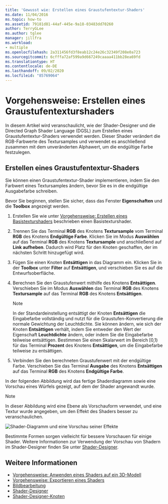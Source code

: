 ```yaml
---
title: 'Gewusst wie: Erstellen eines Graustufentextur-Shaders'
ms.date: 11/04/2016
ms.topic: how-to
ms.assetid: 79181d81-44af-445e-9a18-03483dd70260
author: TerryGLee
ms.author: tglee
manager: jillfra
ms.workload:
- multiple
ms.openlocfilehash: 2a311456fd3f8eab12c24e26c32349f208e0a723
ms.sourcegitcommit: 6cfffa72af599a9d667249caaaa411bb28ea69fd
ms.translationtype: HT
ms.contentlocale: de-DE
ms.lasthandoff: 09/02/2020
ms.locfileid: "85769064"
---
```

# <a name="how-to-create-a-grayscale-texture-shader"></a>Vorgehensweise: Erstellen eines Graustufentexturshaders

In diesem Artikel wird veranschaulicht, wie der Shader-Designer und die Directed Graph Shader Language (DGSL) zum Erstellen eines Graustufentextur-Shaders verwendet werden. Dieser Shader verändert die RGB-Farbwerte des Textursamples und verwendet es anschließend zusammen mit dem unveränderten Alphawert, um die endgültige Farbe festzulegen.

## <a name="create-a-grayscale-texture-shader"></a>Erstellen eines Graustufentextur-Shaders

Sie können einen Graustufentextur-Shader implementieren, indem Sie den Farbwert eines Textursamples ändern, bevor Sie es in die endgültige Ausgabefarbe schreiben.

Bevor Sie beginnen, stellen Sie sicher, dass das Fenster **Eigenschaften** und die **Toolbox** angezeigt werden.

1. Erstellen Sie wie unter [Vorgehensweise: Erstellen eines Basistexturshaders](../designers/how-to-create-a-basic-texture-shader.md) beschrieben einen Basistexturshader.

2. Trennen Sie das Terminal **RGB** des Knotens **Textursample** vom Terminal **RGB** des Knotens **Endgültige Farbe**. Klicken Sie im Modus **Auswählen** auf das Terminal **RGB** des Knotens **Textursample** und anschließend auf **Link aufheben**. Dadurch wird Platz für den Knoten geschaffen, der im nächsten Schritt hinzugefügt wird.

3. Fügen Sie einen Knoten **Entsättigen** in das Diagramm ein. Klicken Sie in der **Toolbox** unter **Filter** auf **Entsättigen**, und verschieben Sie es auf die Entwurfsoberfläche.

4. Berechnen Sie den Graustufenwert mithilfe des Knotens **Entsättigen**. Verschieben Sie im Modus **Auswählen** das Terminal **RGB** des Knotens **Textursample** auf das Terminal **RGB** des Knotens **Entsättigen**.

    > [!NOTE]
    > In der Standardeinstellung entsättigt der Knoten **Entsättigen** die Eingabefarbe vollständig und nutzt für die Graustufen-Konvertierung die normale Gewichtung der Leuchtdichte. Sie können ändern, wie sich der Knoten **Entsättigen** verhält, indem Sie entweder den Wert der Eigenschaft **Leuchtdichte** ändern, oder indem Sie die Eingabefarbe teilweise entsättigen. Bestimmen Sie einen Skalarwert im Bereich [0,1) für das Terminal **Prozent** des Knotens **Entsättigen**, um die Eingabefarbe teilweise zu entsättigen.

5. Verbinden Sie den berechneten Graustufenwert mit der endgültige Farbe. Verschieben Sie das Terminal **Ausgabe** des Knotens **Entsättigen** auf das Terminal **RGB** des Knotens **Endgültige Farbe**.

In der folgenden Abbildung wird das fertige Shaderdiagramm sowie eine Vorschau eines Würfels gezeigt, auf dem der Shader angewandt wurde.

> [!NOTE]
> In dieser Abbildung wird eine Ebene als Vorschauform verwendet, und eine Textur wurde angegeben, um den Effekt des Shaders besser zu veranschaulichen.

![Shader-Diagramm und eine Vorschau seiner Effekte](../designers/media/digit-grayscale-effect.png)

Bestimmte Formen sorgen vielleicht für bessere Vorschauen für einige Shader. Weitere Informationen zur Verwendung der Vorschau von Shadern im Shader-Designer finden Sie unter [Shader-Designer](../designers/shader-designer.md).

## <a name="see-also"></a>Weitere Informationen

- [Vorgehensweise: Anwenden eines Shaders auf ein 3D-Modell](../designers/how-to-apply-a-shader-to-a-3-d-model.md)
- [Vorgehensweise: Exportieren eines Shaders](../designers/how-to-export-a-shader.md)
- [Bildbearbeitung](../designers/image-editor.md)
- [Shader-Designer](../designers/shader-designer.md)
- [Shader-Designer-Knoten](../designers/shader-designer-nodes.md)
